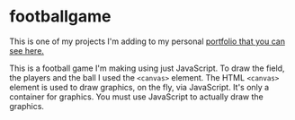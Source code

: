 # footballgame


This is one of my projects I'm adding to my personal [portfolio that you can see here.](https://iraguha-jeanaime.netlify.app)

This is a football game I'm making using just JavaScript. To draw the field, the players and the ball I used the `<canvas>` element.
The HTML `<canvas>` element is used to draw graphics, on the fly, via JavaScript. It's only a container for graphics. 
You must use JavaScript to actually draw the graphics.
